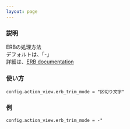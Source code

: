 ```yaml
---
layout: page
---
```


### 説明

ERBの処理方法  
デフォルトは、「-」  
詳細は、[ERB documentation](http://www.ruby-doc.org/stdlib/libdoc/erb/rdoc/)

### 使い方

    config.action_view.erb_trim_mode = "区切り文字"

### 例

    config.action_view.erb_trim_mode = -"
